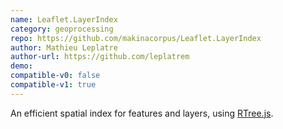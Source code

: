 ```yaml
---
name: Leaflet.LayerIndex
category: geoprocessing
repo: https://github.com/makinacorpus/Leaflet.LayerIndex
author: Mathieu Leplatre
author-url: https://github.com/leplatrem
demo: 
compatible-v0: false
compatible-v1: true
---
```


An efficient spatial index for features and layers, using <a href="https://github.com/imbcmdth/RTree">RTree.js</a>.
